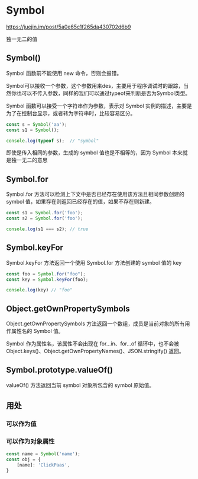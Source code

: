
# Symbol

<https://juejin.im/post/5a0e65c1f265da430702d6b9>

独一无二的值

## Symbol()

Symbol 函数前不能使用 new 命令，否则会报错。

Symbol可以接收一个参数，这个参数用来des，主要用于程序调试时的跟踪，当然你也可以不传入参数，同样的我们可以通过typeof来判断是否为Symbol类型。

Symbol 函数可以接受一个字符串作为参数，表示对 Symbol 实例的描述，主要是为了在控制台显示，或者转为字符串时，比较容易区分。

```js
const s = Symbol('aa');
const s1 = Symbol();

console.log(typeof s);  // "symbol"
```

即使是传入相同的参数，生成的 symbol 值也是不相等的，因为 Symbol 本来就是独一无二的意思

## Symbol.for

Symbol.for 方法可以检测上下文中是否已经存在使用该方法且相同参数创建的 symbol 值，如果存在则返回已经存在的值，如果不存在则新建。

```js
const s1 = Symbol.for('foo');
const s2 = Symbol.for('foo');

console.log(s1 === s2); // true
```

## Symbol.keyFor

Symbol.keyFor 方法返回一个使用 Symbol.for 方法创建的 symbol 值的 key

```js
const foo = Symbol.for("foo");
const key = Symbol.keyFor(foo);

console.log(key) // "foo"
```

## Object.getOwnPropertySymbols

Object.getOwnPropertySymbols 方法返回一个数组，成员是当前对象的所有用作属性名的 Symbol 值。

Symbol 作为属性名，该属性不会出现在 for...in、for...of 循环中，也不会被 Object.keys()、Object.getOwnPropertyNames()、JSON.stringify() 返回。

## Symbol.prototype.valueOf()

valueOf() 方法返回当前 symbol 对象所包含的 symbol 原始值。

## 用处

### 可以作为值

### 可以作为对象属性

```js
const name = Symbol('name');
const obj = {
    [name]: 'ClickPaas',
}
```
